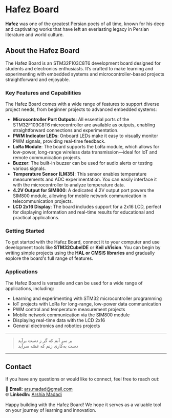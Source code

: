 # Hafez Board

**Hafez** was one of the greatest Persian poets of all time, known for his deep and captivating works that have left an everlasting legacy in Persian literature and world culture.

## About the Hafez Board
The Hafez Board is an STM32F103C8T6 development board designed for students and electronics enthusiasts. It’s crafted to make learning and experimenting with embedded systems and microcontroller-based projects straightforward and enjoyable.

### Key Features and Capabilities
The Hafez Board comes with a wide range of features to support diverse project needs, from beginner projects to advanced embedded systems:

- **Microcontroller Port Outputs**: All essential ports of the STM32F103C8T6 microcontroller are available as outputs, enabling straightforward connections and experimentation.
- **PWM Indicator LEDs**: Onboard LEDs make it easy to visually monitor PWM signals, providing real-time feedback.
- **LoRa Module**: The board supports the LoRa module, which allows for low-power, long-range wireless data transmission—ideal for IoT and remote communication projects.
- **Buzzer**: The built-in buzzer can be used for audio alerts or testing various signals.
- **Temperature Sensor (LM35)**: This sensor enables temperature measurements and ADC experimentation. You can easily interface it with the microcontroller to analyze temperature data.
- **4.2V Output for SIM800**: A dedicated 4.2V output port powers the SIM800 module, allowing for mobile network communication in telecommunication projects.
- **LCD 2x16 Display**: The board includes support for a 2x16 LCD, perfect for displaying information and real-time results for educational and practical applications.

### Getting Started
To get started with the Hafez Board, connect it to your computer and use development tools like **STM32CubeIDE** or **Keil uVision**. You can begin by writing simple projects using the **HAL or CMSIS libraries** and gradually explore the board's full range of features.

### Applications
The Hafez Board is versatile and can be used for a wide range of applications, including:

- Learning and experimenting with STM32 microcontroller programming
- IoT projects with LoRa for long-range, low-power data communication
- PWM control and temperature measurement projects
- Mobile network communication via the SIM800 module
- Displaying real-time data with the LCD 2x16
- General electronics and robotics projects

---

> بر سرِ آنم که گر ز دست برآید  
> دست به‌کاری زنم که غصّه سرآید  

---

## Contact
If you have any questions or would like to connect, feel free to reach out:

📧 **Email:** [ars.madad@gmail.com](mailto:ars.madad@gmail.com)  
🌐 **LinkedIn:** [Arshia Madadi](https://www.linkedin.com/in/arshiamadadi)

Happy building with the Hafez Board! We hope it serves as a valuable tool on your journey of learning and innovation.
